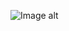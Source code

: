 ![Image alt](https://github.com/VladBoG007/My-images-in-sites-and-repositoryes/blob/main/images_prewies/img1_site18.jpg)
